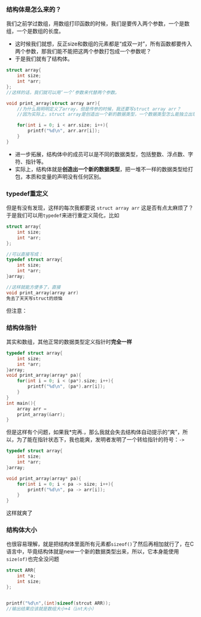 ### 结构体是怎么来的？
我们之前学过数组，用数组打印函数的时候，我们是要传入两个参数，一个是数组，一个是数组的长度。
- 这时候我们就想，反正size和数组的元素都是“成双一对”，所有函数都要传入两个参数，那我们能不能把这两个参数打包成一个参数呢？
- 于是我们就有了结构体。

```c
struct array{
    int size;
    int *arr;
};
//这样的话，我们就可以用‘一个’参数来代替两个参数。

void print_array(struct array arr){
    //为什么我明明定义了array，但是传参的时候，我还要写struct array arr？
    //因为实际上，struct array是创造出一个新的数据类型，一个数据类型怎么能独立出现呢（就像int一样）？所有，后面那个arr，本质上就是一种变量名。

    for(int i = 0; i < arr.size; i++){
        printf("%d\n", arr.arr[i]);
    }
}
```
- 进一步拓展，结构体中的成员可以是不同的数据类型，包括整数、浮点数、字符、指针等。
- 实际上，结构体就是**创造出一个新的数据类型**，把一堆不一样的数据类型给打包，本质和变量的声明没有任何区别。

### typedef重定义
但是有没有发现，这样的每次我都要说 `struct array arr` 这是否有点太麻烦了？
于是我们可以用`typedef`来进行重定义简化，比如
```c
struct array{
    int size;
    int *arr;
};

//可以直接写成：
typedef struct array{
    int size;
    int *arr;
}array;

//这样就能方便多了，直接
void print_array(array arr)
免去了天天写struct的烦恼
```
但注意：

### 结构体指针
其实和数组，其他正常的数据类型定义指针时**完全一样**
```c
typedef struct array{
    int size;
    int *arr;
}array;
void print_array(array* pa){
    for(int i = 0; i < (pa*).size; i++){
        printf("%d\n", (pa*).arr[i]);
    }
}
int main(){
    array arr = 
    print_array(&arr);
}
```
但是这样有个问题，如果我*完再.，那么我就会失去结构体自动提示的“爽”，所以，为了能在指针状态下，我也能爽，发明者发明了一个转给指针的符号：`->`
```c
typedef struct array{
    int size;
    int *arr;
}array;

void print_array(array* pa){
    for(int i = 0; i < pa -> size; i++){
        printf("%d\n", pa -> arr[i]);
    }
}
```
这样就爽了

### 结构体大小
也很容易理解，就是把结构体里面所有元素都`sizeof()`了然后再相加就行了，在C语言中，毕竟结构体就是new一个新的数据类型出来，所以，它本身能使用`size(of)`也完全没问题
```c
struct ARR{
    int *a;
    int size;
};


printf("%d\n",(int)sizeof(strcut ARR));
//输出结果应该就是数组大小+4（int大小）


```



